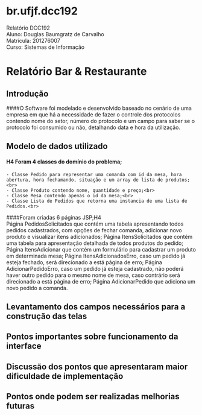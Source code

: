 # br.ufjf.dcc192

Relatório DCC192<br>
Aluno: Douglas Baumgratz de Carvalho<br>
Matrícula: 201276007<br>
Curso: Sistemas de Informação<br>



Relatório Bar & Restaurante
===========================

Introdução
----------

####O Software foi modelado e desenvolvido baseado no cenário de uma empresa em que há a necessidade de fazer o controle dos protocolos contendo nome do setor, número do protocolo e um campo para saber se o protocolo foi consumido ou não, detalhando data e hora da utilização.

Modelo de dados utilizado
-------------------------

#### H4 Foram 4 classes do domínio do problema;<br>
    - Classe Pedido para representar uma comanda com id da mesa, hora abertura, hora fechamando, situação e um array de lista de produtos;<br>
	- Classe Produto contendo nome, quantidade e preço;<br>
	- Classe Mesa contendo apenas o id da mesa;<br>
	- Classe Lista de Pedidos que retorna uma instancia de uma lista de Pedidos.<br>

####Foram criadas 6 páginas JSP;H4<br>
	Página PedidosSolicitados que contém uma tabela apresentando todos pedidos cadastrados, com opções de fechar comanda, adicionar novo produto e visualizar itens adicionados;
	Página ItensSolicitados que contém uma tabela para apresentação detalhada de todos produtos do pedido;
	Página ItensAdicionar que contém um formulário para cadastrar um produto em determinada mesa;
	Página ItensAdicionadosErro, caso um pedido já esteja fechado, será direcionado a está página de erro;
	Página AdicionarPedidoErro, caso um pedido já esteja cadastrado, não poderá haver outro pedido para o mesmo nome de mesa, caso contrário será direcionado a está página de erro;
	Página AdicionarPedido que adiciona um novo pedido a comanda.

	
Levantamento dos campos necessários para a construção das telas
---------------------------------------------------------------




Pontos importantes sobre funcionamento da interface
----------------------------------------------------------------------




Discussão dos pontos que apresentaram maior dificuldade de implementação
------------------------------------------------------------------------




Pontos onde podem ser realizadas melhorias futuras
--------------------------------------------------
